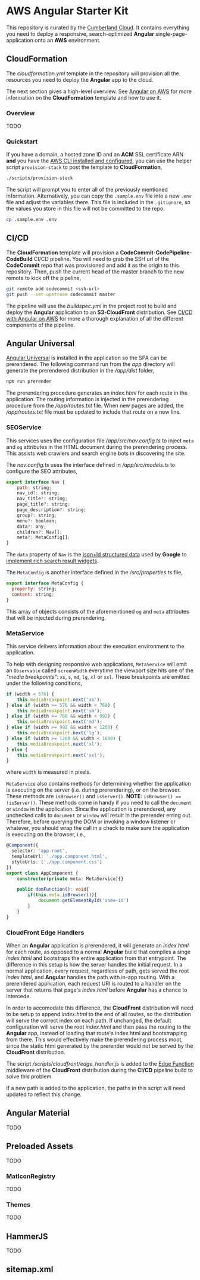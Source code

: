 # AWS Angular Starter Kit

This repository is curated by the [Cumberland Cloud](https://cumberland-cloud.com). It contains everything you need to deploy a responsive, search-optimized **Angular** single-page-application onto an **AWS** environment.

## CloudFormation

The _cloudformation.yml_ template in the repository will provision all the resources you need to deploy the **Angular** app to the cloud. 

The next section gives a high-level overview. See [Angular on AWS](https://cumberland-cloud.com/blog/article/angular_on_aws) for more information on the **CloudFormation** template and how to use it.

### Overview

TODO

### Quickstart

If you have a domain, a hosted zone ID and an **ACM** SSL certificate ARN **and** you have the [AWS CLI installed and configured](), you can use the helper script `provision-stack` to post the template to **CloudFormation**,

```bash
./scripts/provision-stack
```

The script will prompt you to enter all of the previously mentioned information. Alternatively, you can copy the `.sample.env` file into a new `.env` file and adjust the variables there. This file is included in the `.gitignore`, so the values you store in this file will not be committed to the repo.

```bash
cp .sample.env .env
```

## CI/CD

The **CloudFormation** template will provision a **CodeCommit**-**CodePipeline**-**CodeBuild** CI/CD pipeline. You will need to grab the SSH url of the **CodeCommit** repo that was provisioned and add it as the origin to this repository. Then, push the current head of the master branch to the new remote to kick off the pipeline,

```bash
git remote add codecommit <ssh-url>
git push --set-upstream codecommit master
```

The pipeline will use the _buildspec.yml_ in the project root to build and deploy the **Angular** application to an **S3**-**CloudFront** distribution. See [CI/CD with Angular on AWS]() for more a thorough explanation of all the different components of the pipeline.

## Angular Universal

[Angular Universal](https://angular.io/guide/universal) is installed in the application so the SPA can be prerendered. The following command run from the _app_ directory will generate the prerendered distribution in the _/app/dist_ folder,

```bash
npm run prerender
```

The prerendering procedure generates an _index.html_ for each route in the application. The routing information is injected in the prerendering procedure from the _/app/routes.txt_ file. When new pages are added, the _/app/routes.txt_ file must be updated to include that route on a new line.

### SEOService

This services uses the configuration file _/app/src/nav.config.ts_ to inject `meta` and `og` attributes in the HTML document during the prerendering process. This assists web crawlers and search engine bots in discovering the site. 

The _nav.config.ts_ uses the interface defined in _/app/src/models.ts_ to configure the SEO attributes,

```javascript
export interface Nav {
    path: string;
    nav_id?: string;
    nav_title?: string;
    page_title?: string;
    page_description?: string;
    group?: string;
    menu?: boolean;
    data?: any;
    children?: Nav[];
    meta?: MetaConfig[];
}
```

The `data` property of `Nav` is the [json+ld structured data](https://developers.google.com/search/docs/advanced/structured-data/intro-structured-data) used by **Google** to [implement rich search result widgets](https://developers.google.com/search/docs/advanced/structured-data/search-gallery). 

The `MetaConfig` is another interface defined in the _/src/properties.ts_ file,

```javascript
export interface MetaConfig {
  property: string;
  content: string;
}
```

This array of objects consists of the aforementioned `og` and `meta` attributes that will be injected during prerendering.

### MetaService

This service delivers information about the execution environment to the application.

To help with designing responsive web applications, `MetaService` will emit an `Observable` called `screenWidth` everytime the viewport size hits one of the _"media breakpoints"_: `xs`, `s`, `md`, `lg`, `xl` or `xxl`. These breakpoints are emitted under the following conditions,

```javascript
if (width < 576) {
    this.mediaBreakpoint.next('xs');
} else if (width >= 576 && width < 768) {
    this.mediaBreakpoint.next('sm');
} else if (width >= 768 && width < 992) {
    this.mediaBreakpoint.next('md');
} else if (width >= 992 && width < 1200) {
    this.mediaBreakpoint.next('lg');
} else if (width >= 1200 && width < 1600) {
    this.mediaBreakpoint.next('xl');
} else {
    this.mediaBreakpoint.next('xxl');
}
```

where `width` is measured in pixels.

`MetaService` also contains methods for determining whether the application is executing on the server (i.e. during prerendering), or on the browser. These methods are `isBrowser()` and `isServer()`. **NOTE**: `isBrowser() == !isServer()`. These methods come in handy if you need to call the `document` or `window` in the application. Since the application is prerendered, any unchecked calls to `document` or `window` will result in the prerender erring out. Therefore, before querying the DOM or invoking a window listener or whatever, you should wrap the call in a check to make sure the application is executing on the browser, i.e., 

```typescript
@Component({
  selector: 'app-root',
  templateUrl: './app.component.html',
  styleUrls: ['./app.component.css']
})
export class AppComponent {
    constructor(private meta: MetaService){}

    public domFunction(): void{
        if(this.meta.isBrowser()){
            document.getElementById('some-id')
        }
    }
}
```


### CloudFront Edge Handlers

When an **Angular** application is prerendered, it will generate an _index.html_ for each route, as opposed to a normal **Angular** build that compiles a singe _index.html_ and bootstraps the entire application from that entrypoint. The difference in this setup is how the server handles the initial request. In a normal application, every request, regardless of path, gets served the root _index.html_, and **Angular** handles the path with in-app routing. With a prerendered application, each request URI is routed to a handler on the server that returns that page's _index.html_ before **Angular** has a chance to intercede.

In order to accomodate this difference, the **CloudFront** distribution will need to be setup to append _index.html_ to the end of all routes, so the distribution will serve the correct index on each path. If unchanged, the default configuration will serve the root _index.html_ and then pass the routing to the **Angular** app, instead of loading that route's index.html and bootstrapping from there. This would effectively make the prerendering process moot, since the static html generated by the prerender would not be served by the **CloudFront** distribution.

The script _/scripts/cloudfront/edge\_handler.js_ is added to the [Edge Function](https://docs.aws.amazon.com/AmazonCloudFront/latest/DeveloperGuide/cloudfront-functions.html) middleware of the **CloudFront** distribution during the **CI/CD** pipeline build to solve this problem. 

If a new path is added to the application, the paths in this script will need updated to reflect this change. 

## Angular Material

TODO

## Preloaded Assets

TODO

### MatIconRegistry

TODO

### Themes

TODO

## HammerJS

TODO

## sitemap.xml

